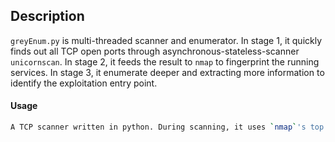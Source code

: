 ## Description
`greyEnum.py` is multi-threaded scanner and enumerator. In stage 1, it quickly finds out all TCP open ports through asynchronous-stateless-scanner `unicornscan`. In stage 2, it feeds the result to `nmap` to fingerprint the running services. In stage 3, it enumerate deeper and extracting more information to identify the exploitation entry point.

#### Usage
```sh
A TCP scanner written in python. During scanning, it uses `nmap`'s top 1000 TCP ports.
```

